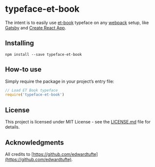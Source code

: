 # typeface-et-book

The intent is to easily use [et-book](https://github.com/edwardtufte/et-book/) typeface on any [webpack](https://github.com/webpack) setup, like [Gatsby](https://github.com/gatsbyjs/gatsby) and [Create React App](https://github.com/facebook/create-react-app).

## Installing

`npm install --save typeface-et-book`

## How-to use

Simply require the package in your project’s entry file:

```javascript
// Load ET Book typeface
require('typeface-et-book')
```

## License

This project is licensed under MIT License - see the [LICENSE.md](LICENSE.md) file for details.

## Acknowledgments

All credits to [https://github.com/edwardtufte](https://github.com/edwardtufte).
